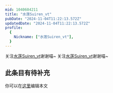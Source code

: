 ```yaml
---
mid: 1040604211
title: "水莲Suiren_vt"
pubDate: "2024-11-04T11:22:13.572Z"
updatedDate: "2024-11-04T11:22:13.572Z"
profile:
  {
    Nickname: ["水莲Suiren_vt"],
  }
---
```


关注[水莲Suiren_vt](https://space.bilibili.com/1040604211)谢谢喵~ 关注[水莲Suiren_vt](https://space.bilibili.com/1040604211)谢谢喵~

## 此条目有待补充
你可以在[这里](https://github.com/Yuhanawa/VTuber.ICU-Content/edit/master/v/水莲Suiren_vt/index.md)编辑本文
